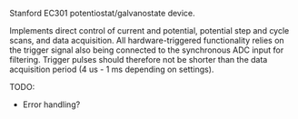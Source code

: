 Stanford EC301 potentiostat/galvanostate device.

Implements direct control of current and potential, potential
step and cycle scans, and data acquisition. All hardware-triggered
functionality relies on the trigger signal also being connected
to the synchronous ADC input for filtering. Trigger pulses should
therefore not be shorter than the data acquisition period
(4 us - 1 ms depending on settings).

TODO:
* Error handling?

